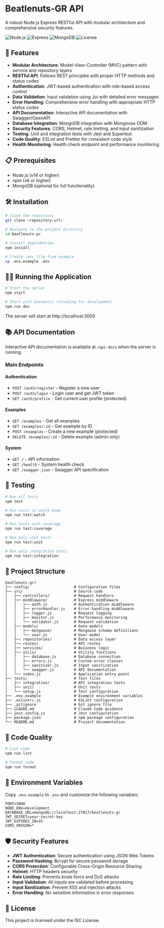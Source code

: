 # Beatlenuts-GR API

A robust Node.js Express RESTful API with modular architecture and comprehensive security features.

![Node.js](https://img.shields.io/badge/node-%3E%3D%2014.0.0-brightgreen)
![Express](https://img.shields.io/badge/express-%5E4.18.2-blue)
![MongoDB](https://img.shields.io/badge/mongodb-%5E8.14.2-green)
![License](https://img.shields.io/badge/license-ISC-yellow)

## 🚀 Features

- **Modular Architecture**: Model-View-Controller (MVC) pattern with service and repository layers
- **RESTful API**: Follows REST principles with proper HTTP methods and status codes
- **Authentication**: JWT-based authentication with role-based access control
- **Data Validation**: Input validation using Joi with detailed error messages
- **Error Handling**: Comprehensive error handling with appropriate HTTP status codes
- **API Documentation**: Interactive API documentation with Swagger/OpenAPI
- **Database Integration**: MongoDB integration with Mongoose ODM
- **Security Features**: CORS, Helmet, rate limiting, and input sanitization
- **Testing**: Unit and integration tests with Jest and Supertest
- **Code Quality**: ESLint and Prettier for consistent code style
- **Health Monitoring**: Health check endpoint and performance monitoring

## 📋 Prerequisites

- Node.js (v14 or higher)
- npm (v6 or higher)
- MongoDB (optional for full functionality)

## 🛠️ Installation

```bash
# Clone the repository
git clone <repository-url>

# Navigate to the project directory
cd beatlenuts-gr

# Install dependencies
npm install

# Create .env file from example
cp .env.example .env
```

## 🏃‍♂️ Running the Application

```bash
# Start the server
npm start

# Start with automatic reloading for development
npm run dev
```

The server will start at http://localhost:3000

## 📚 API Documentation

Interactive API documentation is available at `/api-docs` when the server is running.

### Main Endpoints

#### Authentication
- `POST /auth/register` - Register a new user
- `POST /auth/login` - Login user and get JWT token
- `GET /auth/profile` - Get current user profile (protected)

#### Examples
- `GET /examples` - Get all examples
- `GET /examples/:id` - Get example by ID
- `POST /examples` - Create a new example (protected)
- `DELETE /examples/:id` - Delete example (admin only)

#### System
- `GET /` - API information
- `GET /health` - System health check
- `GET /swagger.json` - Swagger API specification

## 🧪 Testing

```bash
# Run all tests
npm test

# Run tests in watch mode
npm run test:watch

# Run tests with coverage
npm run test:coverage

# Run only unit tests
npm run test:unit

# Run only integration tests
npm run test:integration
```

## 📁 Project Structure

```
beatlenuts-gr/
├── config/                    # Configuration files
├── src/                       # Source code
│   ├── controllers/           # Request handlers
│   ├── middleware/            # Express middleware
│   │   ├── auth.js            # Authentication middleware
│   │   ├── errorHandler.js    # Error handling middleware
│   │   ├── logger.js          # Request logging
│   │   ├── monitor.js         # Performance monitoring
│   │   └── validator.js       # Request validation
│   ├── models/                # Data models
│   │   ├── mongoose/          # Mongoose schema definitions
│   │   └── user.js            # User model
│   ├── repositories/          # Data access layer
│   ├── routes/                # API routes
│   ├── services/              # Business logic
│   ├── utils/                 # Utility functions
│   │   ├── database.js        # Database connection
│   │   ├── errors.js          # Custom error classes
│   │   ├── sanitizer.js       # Input sanitization
│   │   └── swagger.js         # API documentation
│   └── index.js               # Application entry point
├── tests/                     # Test files
│   ├── integration/           # API integration tests
│   ├── unit/                  # Unit tests
│   └── setup.js               # Test configuration
├── .env.example               # Example environment variables
├── .eslintrc.js               # ESLint configuration
├── .gitignore                 # Git ignore file
├── CLAUDE.md                  # Claude Code guidance
├── jest.config.js             # Jest configuration
├── package.json               # npm package configuration
└── README.md                  # Project documentation
```

## 📝 Code Quality

```bash
# Lint code
npm run lint

# Format code
npm run format
```

## 🔐 Environment Variables

Copy `.env.example` to `.env` and customize the following variables:

```
PORT=3000
NODE_ENV=development
DATABASE_URL=mongodb://localhost:27017/beatlenuts-gr
JWT_SECRET=your-secret-key
JWT_EXPIRES_IN=1h
CORS_ORIGIN=*
```

## 🛡️ Security Features

- **JWT Authentication**: Secure authentication using JSON Web Tokens
- **Password Hashing**: Bcrypt for secure password storage
- **CORS Protection**: Configurable Cross-Origin Resource Sharing
- **Helmet**: HTTP headers security
- **Rate Limiting**: Prevents brute force and DoS attacks
- **Input Validation**: All inputs are validated before processing
- **Input Sanitization**: Prevent XSS and injection attacks
- **Error Handling**: No sensitive information in error responses

## 📄 License

This project is licensed under the ISC License.